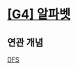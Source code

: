 # [[G4] 알파벳](https://www.acmicpc.net/problem/1987)

## 연관 개념

[DFS](https://github.com/amazingchawon/TIL/blob/master/Algorithm/DFS.md)
